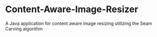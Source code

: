 # Content-Aware-Image-Resizer
A Java application for content aware image resizing utilizing the Seam Carving algorithm

